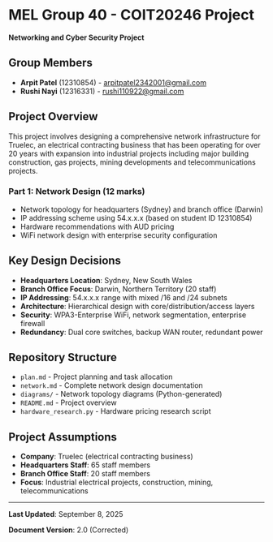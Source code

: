 # MEL Group 40 - COIT20246 Project
**Networking and Cyber Security Project**

## Group Members
- **Arpit Patel** (12310854) - arpitpatel2342001@gmail.com
- **Rushi Nayi** (12316331) - rushi110922@gmail.com

## Project Overview
This project involves designing a comprehensive network infrastructure for Truelec, an electrical contracting business that has been operating for over 20 years with expansion into industrial projects including major building construction, gas projects, mining developments and telecommunications projects.

### Part 1: Network Design (12 marks)
- Network topology for headquarters (Sydney) and branch office (Darwin)
- IP addressing scheme using 54.x.x.x (based on student ID 12310854)
- Hardware recommendations with AUD pricing
- WiFi network design with enterprise security configuration

## Key Design Decisions
- **Headquarters Location**: Sydney, New South Wales
- **Branch Office Focus**: Darwin, Northern Territory (20 staff)
- **IP Addressing**: 54.x.x.x range with mixed /16 and /24 subnets
- **Architecture**: Hierarchical design with core/distribution/access layers
- **Security**: WPA3-Enterprise WiFi, network segmentation, enterprise firewall
- **Redundancy**: Dual core switches, backup WAN router, redundant power

## Repository Structure
- `plan.md` - Project planning and task allocation
- `network.md` - Complete network design documentation
- `diagrams/` - Network topology diagrams (Python-generated)
- `README.md` - Project overview
- `hardware_research.py` - Hardware pricing research script

## Project Assumptions
- **Company**: Truelec (electrical contracting business)
- **Headquarters Staff**: 65 staff members
- **Branch Office Staff**: 20 staff members
- **Focus**: Industrial electrical projects, construction, mining, telecommunications

---
**Last Updated**: September 8, 2025

**Document Version**: 2.0 (Corrected)
